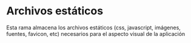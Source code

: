 # Archivos estáticos
Esta rama almacena los archivos estáticos (css, javascript, imágenes, fuentes, favicon, etc) necesarios para el aspecto visual de la aplicación
